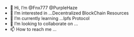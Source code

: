 - 👋 Hi, I’m @Fnx777 @PurpleHaze
- 👀 I’m interested in ...Decentralized BlockChain Resources
- 🌱 I’m currently learning ...Ipfs Protocol
- 💞️ I’m looking to collaborate on ...
- 📫 How to reach me ...


<!---
Fnx777/Fnx777 is a ✨ special ✨ repository because its `README.md` (this file) appears on your GitHub profile.
You can click the Preview link to take a look at your changes.
--->

